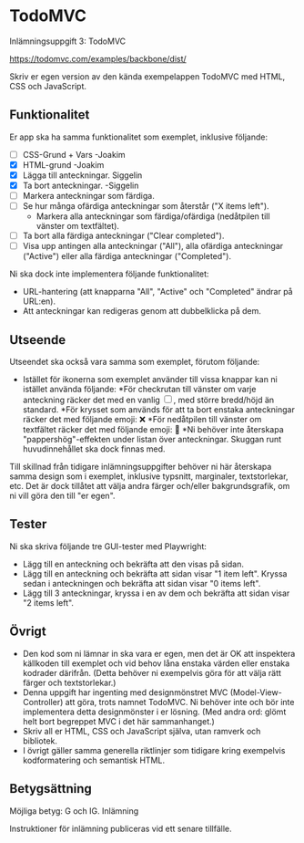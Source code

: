 # TodoMVC

Inlämningsuppgift 3: TodoMVC

https://todomvc.com/examples/backbone/dist/

Skriv er egen version av den kända exempelappen TodoMVC med HTML, CSS och JavaScript.
## Funktionalitet

  Er app ska ha samma funktionalitet som exemplet, inklusive följande:
   - [ ] CSS-Grund + Vars -Joakim
   - [x] HTML-grund -Joakim
   - [x] Lägga till anteckningar. Siggelin
   - [x] Ta bort anteckningar. -Siggelin
   - [ ] Markera anteckningar som färdiga.
   - [ ] Se hur många ofärdiga anteckningar som återstår ("X items left").
       * Markera alla anteckningar som färdiga/ofärdiga (nedåtpilen till vänster om textfältet).
   - [ ] Ta bort alla färdiga anteckningar ("Clear completed").
   - [ ] Visa upp antingen alla anteckningar ("All"), alla ofärdiga anteckningar ("Active") eller alla färdiga anteckningar ("Completed").

 Ni ska dock inte implementera följande funktionalitet:

   * URL-hantering (att knapparna "All", "Active" och "Completed" ändrar på URL:en).
   * Att anteckningar kan redigeras genom att dubbelklicka på dem.

## Utseende

Utseendet ska också vara samma som exemplet, förutom följande:

* Istället för ikonerna som exemplet använder till vissa knappar kan ni istället använda följande:
  *För checkrutan till vänster om varje anteckning räcker det med en vanlig <input type="checkbox">, med större bredd/höjd än standard.
  *För krysset som används för att ta bort enstaka anteckningar räcker det med följande emoji: ❌
  *För nedåtpilen till vänster om textfältet räcker det med följande emoji: 🔽
*Ni behöver inte återskapa "pappershög"-effekten under listan över anteckningar. Skuggan runt huvudinnehållet ska dock finnas med.

Till skillnad från tidigare inlämningsuppgifter behöver ni här återskapa samma design som i exemplet, inklusive typsnitt, marginaler, textstorlekar, etc. Det är dock tillåtet att välja andra färger och/eller bakgrundsgrafik, om ni vill göra den till "er egen".
## Tester

Ni ska skriva följande tre GUI-tester med Playwright:

   * Lägg till en anteckning och bekräfta att den visas på sidan.
   * Lägg till en anteckning och bekräfta att sidan visar "1 item left". Kryssa sedan i anteckningen och bekräfta att sidan visar "0 items left".
   * Lägg till 3 anteckningar, kryssa i en av dem och bekräfta att sidan visar "2 items left".

## Övrigt

  *  Den kod som ni lämnar in ska vara er egen, men det är OK att inspektera källkoden till exemplet och vid behov låna enstaka värden eller enstaka kodrader därifrån. (Detta behöver ni exempelvis göra för att välja rätt färger och textstorlekar.)
   * Denna uppgift har ingenting med designmönstret MVC (Model-View-Controller) att göra, trots namnet TodoMVC. Ni behöver inte och bör inte implementera detta designmönster i er lösning. (Med andra ord: glömt helt bort begreppet MVC i det här sammanhanget.)
  *  Skriv all er HTML, CSS och JavaScript själva, utan ramverk och bibliotek.
  *  I övrigt gäller samma generella riktlinjer som tidigare kring exempelvis kodformatering och semantisk HTML.

## Betygsättning

Möjliga betyg: G och IG.
Inlämning

Instruktioner för inlämning publiceras vid ett senare tillfälle.
